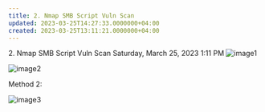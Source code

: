 ```yaml
---
title: 2. Nmap SMB Script Vuln Scan
updated: 2023-03-25T14:27:33.0000000+04:00
created: 2023-03-25T13:11:21.0000000+04:00
---
```


2\. Nmap SMB Script Vuln Scan
Saturday, March 25, 2023
1:11 PM
![image1](image1-246.png)

![image2](image2-110.png)

Method 2:

![image3](image3-68.png)

